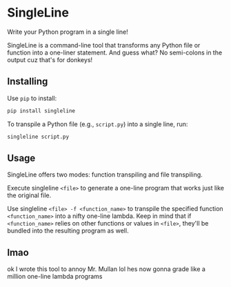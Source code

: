 # SingleLine

Write your Python program in a single line!

SingleLine is a command-line tool that transforms any Python file or function into a one-liner statement. And guess what? No semi-colons in the output cuz that's for donkeys!

## Installing

Use `pip` to install:
```sh
pip install singleline
```

To transpile a Python file (e.g., `script.py`) into a single line, run:
```sh
singleline script.py
```

## Usage

SingleLine offers two modes: function transpiling and file transpiling.

Execute singleline `<file>` to generate a one-line program that works just like the original file.

Use singleline `<file> -f <function_name>` to transpile the specified function `<function_name>` into a nifty one-line lambda. Keep in mind that if `<function_name>` relies on other functions or values in `<file>`, they'll be bundled into the resulting program as well.

## lmao

ok I wrote this tool to annoy Mr. Mullan lol hes now gonna grade like a million one-line lambda programs
